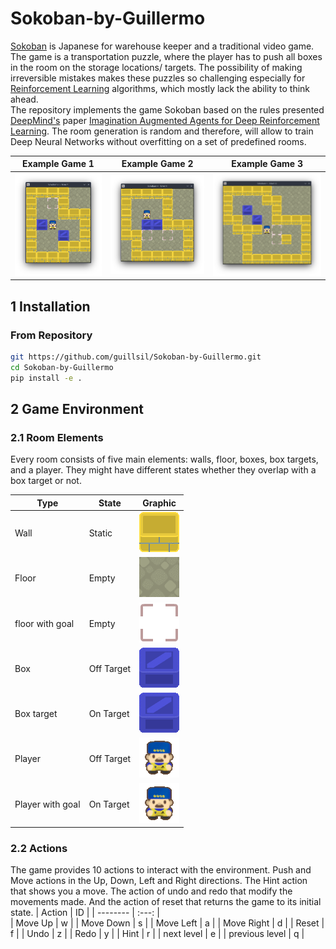 # Sokoban-by-Guillermo 
[Sokoban](https://en.wikipedia.org/wiki/Sokoban) is Japanese for warehouse keeper and a traditional video game.
The game is a transportation puzzle, where the player has to push all boxes in the room on the storage locations/ targets.
The possibility of making irreversible mistakes makes these puzzles so challenging especially for [Reinforcement Learning](https://en.wikipedia.org/wiki/Reinforcement_learning) algorithms, which mostly lack the ability to think ahead.
<br/>The repository implements the game Sokoban based on the rules presented [DeepMind's]() paper [Imagination Augmented Agents for Deep Reinforcement Learning](https://papers.nips.cc/paper/7152-imagination-augmented-agents-for-deep-reinforcement-learning). 
The room generation is random and therefore, will allow to train Deep Neural Networks without overfitting on a set of predefined rooms.


| Example Game 1 | Example Game 2 | Example Game 3 |
| :---: | :---: | :---: 
| ![Game 1](/img/img1.png) | ![Game 2](/img/img2.png) | ![Game 3](/img/img3.png) |


## 1 Installation

### From Repository
```bash
git https://github.com/guillsil/Sokoban-by-Guillermo.git
cd Sokoban-by-Guillermo
pip install -e .
```


## 2 Game Environment

### 2.1 Room Elements
Every room consists of five main elements: walls, floor, boxes, box targets, and a player. They might have different states whether they overlap with a box target or not. 

| Type       | State      | Graphic |
| ---        | -----      | :---: | 
| Wall       | Static     | ![Wall](/img/wall.gif "Wall") |
| Floor      | Empty      | ![Floor](/img/ground.gif "Floor") | 
| floor with goal | Empty      | ![BoxTarget](/img/goal.gif "Box Target") |
| Box        | Off Target | ![BoxOffTarget](/img/box.gif "Box") |
| Box target     | On Target  | ![BoxOnTarget](/img/box.gif "Box") |
| Player     | Off Target | ![PlayerOffTarget](/img/player.gif "Player") |
| Player with goal    | On Target  | ![PlayerOnTarget](/img/player.gif  "Player") |

### 2.2 Actions
The game provides 10 actions to interact with the environment. Push and Move actions in the Up, Down, Left and Right directions. The Hint action that shows you a move.
The action of undo and redo that modify the movements made. And the action of reset that returns the game to its initial state.
 | Action       | ID    | 
 | --------     | :---: |    
 | Move Up      |   w   |
 | Move Down    |   s   |
 | Move Left    |   a   |
 | Move Right   |   d   |
 | Reset        |   f   |
 | Undo         |   z   |
 | Redo         |   y   |
 | Hint         |   r   |
 | next level   |   e   |
 | previous level |  q   |
 
